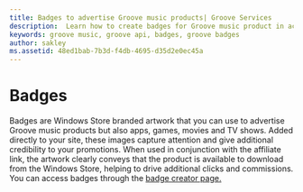 ```yaml
---
title: Badges to advertise Groove music products| Groove Services
description:  Learn how to create badges for Groove music product in accordance with our TOU.
keywords: groove music, groove api, badges, groove badges
author: sakley
ms.assetid: 48ed1bab-7b3d-f4db-4695-d35d2e0ec45a
---
```


# Badges
Badges are Windows Store branded artwork that you can use to advertise Groove music products but also apps, games, movies and TV shows.
Added directly to your site, these images capture attention and give additional credibility to your promotions.
When used in conjunction with the affiliate link, the artwork clearly conveys that the product is available to download from the Windows Store, helping to drive additional clicks and commissions.
You can access badges through the [badge creator page.](https://dev.windows.com/en-us/publish/windows-store-badges)
